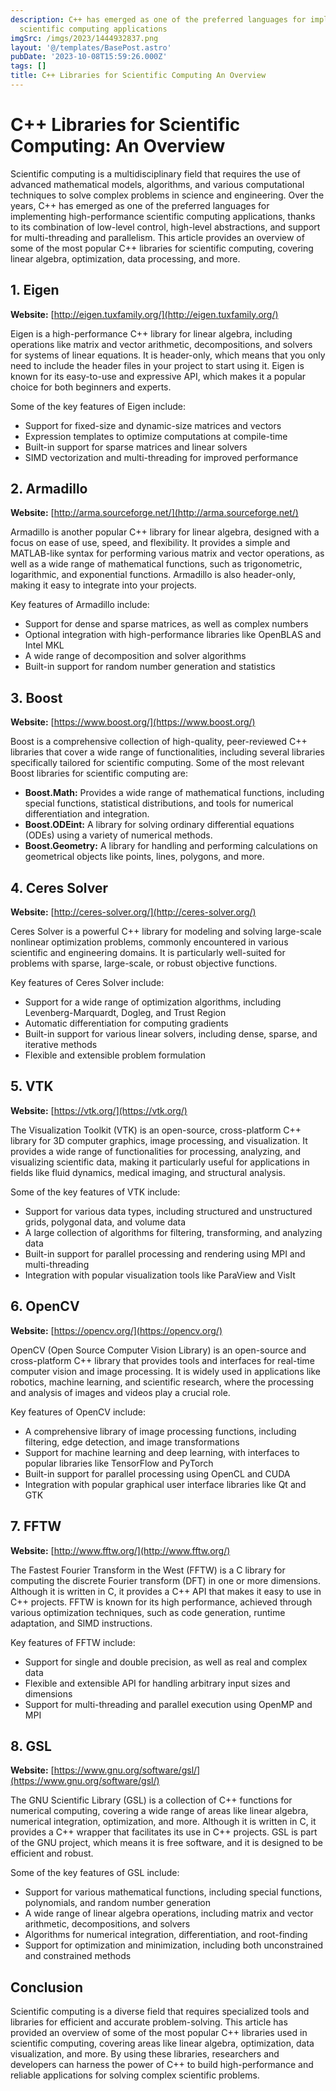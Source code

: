 ```yaml
---
description: C++ has emerged as one of the preferred languages for implementing high-performance
  scientific computing applications
imgSrc: /imgs/2023/1444932837.png
layout: '@/templates/BasePost.astro'
pubDate: '2023-10-08T15:59:26.000Z'
tags: []
title: C++ Libraries for Scientific Computing An Overview
---
```


# C++ Libraries for Scientific Computing: An Overview

Scientific computing is a multidisciplinary field that requires the use of advanced mathematical models, algorithms, and various computational techniques to solve complex problems in science and engineering. Over the years, C++ has emerged as one of the preferred languages for implementing high-performance scientific computing applications, thanks to its combination of low-level control, high-level abstractions, and support for multi-threading and parallelism. This article provides an overview of some of the most popular C++ libraries for scientific computing, covering linear algebra, optimization, data processing, and more.

## 1. Eigen

**Website:** [http://eigen.tuxfamily.org/](http://eigen.tuxfamily.org/)

Eigen is a high-performance C++ library for linear algebra, including operations like matrix and vector arithmetic, decompositions, and solvers for systems of linear equations. It is header-only, which means that you only need to include the header files in your project to start using it. Eigen is known for its easy-to-use and expressive API, which makes it a popular choice for both beginners and experts.

Some of the key features of Eigen include:

- Support for fixed-size and dynamic-size matrices and vectors
- Expression templates to optimize computations at compile-time
- Built-in support for sparse matrices and linear solvers
- SIMD vectorization and multi-threading for improved performance

## 2. Armadillo

**Website:** [http://arma.sourceforge.net/](http://arma.sourceforge.net/)

Armadillo is another popular C++ library for linear algebra, designed with a focus on ease of use, speed, and flexibility. It provides a simple and MATLAB-like syntax for performing various matrix and vector operations, as well as a wide range of mathematical functions, such as trigonometric, logarithmic, and exponential functions. Armadillo is also header-only, making it easy to integrate into your projects.

Key features of Armadillo include:

- Support for dense and sparse matrices, as well as complex numbers
- Optional integration with high-performance libraries like OpenBLAS and Intel MKL
- A wide range of decomposition and solver algorithms
- Built-in support for random number generation and statistics

## 3. Boost

**Website:** [https://www.boost.org/](https://www.boost.org/)

Boost is a comprehensive collection of high-quality, peer-reviewed C++ libraries that cover a wide range of functionalities, including several libraries specifically tailored for scientific computing. Some of the most relevant Boost libraries for scientific computing are:

- **Boost.Math:** Provides a wide range of mathematical functions, including special functions, statistical distributions, and tools for numerical differentiation and integration.
- **Boost.ODEint:** A library for solving ordinary differential equations (ODEs) using a variety of numerical methods.
- **Boost.Geometry:** A library for handling and performing calculations on geometrical objects like points, lines, polygons, and more.

## 4. Ceres Solver

**Website:** [http://ceres-solver.org/](http://ceres-solver.org/)

Ceres Solver is a powerful C++ library for modeling and solving large-scale nonlinear optimization problems, commonly encountered in various scientific and engineering domains. It is particularly well-suited for problems with sparse, large-scale, or robust objective functions.

Key features of Ceres Solver include:

- Support for a wide range of optimization algorithms, including Levenberg-Marquardt, Dogleg, and Trust Region
- Automatic differentiation for computing gradients
- Built-in support for various linear solvers, including dense, sparse, and iterative methods
- Flexible and extensible problem formulation

## 5. VTK

**Website:** [https://vtk.org/](https://vtk.org/)

The Visualization Toolkit (VTK) is an open-source, cross-platform C++ library for 3D computer graphics, image processing, and visualization. It provides a wide range of functionalities for processing, analyzing, and visualizing scientific data, making it particularly useful for applications in fields like fluid dynamics, medical imaging, and structural analysis.

Some of the key features of VTK include:

- Support for various data types, including structured and unstructured grids, polygonal data, and volume data
- A large collection of algorithms for filtering, transforming, and analyzing data
- Built-in support for parallel processing and rendering using MPI and multi-threading
- Integration with popular visualization tools like ParaView and VisIt

## 6. OpenCV

**Website:** [https://opencv.org/](https://opencv.org/)

OpenCV (Open Source Computer Vision Library) is an open-source and cross-platform C++ library that provides tools and interfaces for real-time computer vision and image processing. It is widely used in applications like robotics, machine learning, and scientific research, where the processing and analysis of images and videos play a crucial role.

Key features of OpenCV include:

- A comprehensive library of image processing functions, including filtering, edge detection, and image transformations
- Support for machine learning and deep learning, with interfaces to popular libraries like TensorFlow and PyTorch
- Built-in support for parallel processing using OpenCL and CUDA
- Integration with popular graphical user interface libraries like Qt and GTK

## 7. FFTW

**Website:** [http://www.fftw.org/](http://www.fftw.org/)

The Fastest Fourier Transform in the West (FFTW) is a C library for computing the discrete Fourier transform (DFT) in one or more dimensions. Although it is written in C, it provides a C++ API that makes it easy to use in C++ projects. FFTW is known for its high performance, achieved through various optimization techniques, such as code generation, runtime adaptation, and SIMD instructions.

Key features of FFTW include:

- Support for single and double precision, as well as real and complex data
- Flexible and extensible API for handling arbitrary input sizes and dimensions
- Support for multi-threading and parallel execution using OpenMP and MPI

## 8. GSL

**Website:** [https://www.gnu.org/software/gsl/](https://www.gnu.org/software/gsl/)

The GNU Scientific Library (GSL) is a collection of C++ functions for numerical computing, covering a wide range of areas like linear algebra, numerical integration, optimization, and more. Although it is written in C, it provides a C++ wrapper that facilitates its use in C++ projects. GSL is part of the GNU project, which means it is free software, and it is designed to be efficient and robust.

Some of the key features of GSL include:

- Support for various mathematical functions, including special functions, polynomials, and random number generation
- A wide range of linear algebra operations, including matrix and vector arithmetic, decompositions, and solvers
- Algorithms for numerical integration, differentiation, and root-finding
- Support for optimization and minimization, including both unconstrained and constrained methods

## Conclusion

Scientific computing is a diverse field that requires specialized tools and libraries for efficient and accurate problem-solving. This article has provided an overview of some of the most popular C++ libraries used in scientific computing, covering areas like linear algebra, optimization, data visualization, and more. By using these libraries, researchers and developers can harness the power of C++ to build high-performance and reliable applications for solving complex scientific problems.